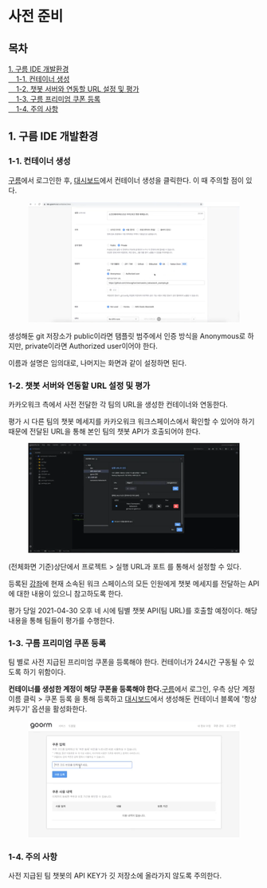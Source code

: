 # 사전 준비

## 목차
<p>

[1. 구름 IDE 개발환경](#0-시작하기-앞서)<br>
[&nbsp; &nbsp; 1-1. 컨테이너 생성](#1-1컨테이너-생성)<br>
[&nbsp; &nbsp; 1-2. 챗봇 서버와 연동할 URL 설정 및 평가](#1-2-챗봇-서버와-연동할-URL-설정-및-평가)<br>
[&nbsp; &nbsp; 1-3. 구름 프리미엄 쿠폰 등록](#1-3-구름-프리미엄-쿠폰-등록)<br>
[&nbsp; &nbsp; 1-4. 주의 사항](#1-4-주의-사항)</p>

## 1. 구름 IDE 개발환경

### 1-1. 컨테이너 생성
<p>

[구름](https://ide.goorm.io/)에서 로그인한 후, [대시보드](https://ide.goorm.io/my/dashboard)에서 컨테이너 생성을 클릭한다. 이 때 주의할 점이 있다.</p>

<div align="center">
  <figure>
    <img src="./resource/[그림 1]구름 컨테이너 생성 - 깃 연동.png" alt="그림 1">
  </figure>
</div>

<p>생성해둔 git 저장소가 public이라면 탬플릿 범주에서 인증 방식을 Anonymous로 하지만, private이라면 Authorized user이어야 한다.</p>
<p>이름과 설명은 임의대로, 나머지는 화면과 같이 설정하면 된다.</p>

### 1-2. 챗봇 서버와 연동할 URL 설정 및 평가

<p>카카오워크 측에서 사전 전달한 각 팀의 URL을 생성한 컨테이너와 연동한다.</p>
<p>평가 시 다른 팀의 챗봇 메세지를 카카오워크 워크스페이스에서 확인할 수 있어야 하기 때문에 전달된 URL을 통해 본인 팀의 챗봇 API가 호출되어야 한다.</p>

<div align="center">
  <figure>
    <img src="./resource/[그림 2]팀별 URL 설정.png" alt="그림 2">
  </figure>
</div>

<p>(전체화면 기준)상단에서 프로젝트 > 실행 URL과 포트 를 통해서 설정할 수 있다.</p>
<p>

등록된 [강좌](https://swmaestro.goorm.io/learn/lecture/26764/%EC%B9%B4%EC%B9%B4%EC%98%A4%EC%9B%8C%ED%81%AC-%EC%B1%97%EB%B4%87-%EB%A7%8C%EB%93%A4%EA%B8%B0-node-js)에 현재 소속된 워크 스페이스의 모든 인원에게 챗봇 메세지를 전달하는 API에 대한 내용이 있으니 참고하도록 한다.</p>
<p>평가 당일 2021-04-30 오후 네 시에 팀별 챗봇 API(팀 URL)를 호출할 예정이다. 해당 내용을 통해 팀들이 평가를 수행한다.</p>

### 1-3. 구름 프리미엄 쿠폰 등록
<p>팀 별로 사전 지급된 프리미엄 쿠폰을 등록해야 한다.  컨테이너가 24시간 구동될 수 있도록 하기 위함이다.</p>
<p>

**컨테이너를 생성한 계정이 해당 쿠폰을 등록해야 한다.**[구름](https://ide.goorm.io/)에서 로그인, 우측 상단 계정 이름 클릭 > 쿠폰 등록 을 통해 등록하고 [대시보드](https://ide.goorm.io/my/dashboard)에서 생성해둔 컨테이너 블록에 '항상 켜두기' 옵션을 활성화한다.</p>

<div align="center">
  <figure>
    <img src="./resource/[그림 3]구름 프리미엄 쿠폰 등록.png" alt="그림 3">
  </figure>
</div>

### 1-4. 주의 사항
<p>사전 지급된 팀 챗봇의 API KEY가 깃 저장소에 올라가지 않도록 주의한다.</p>

